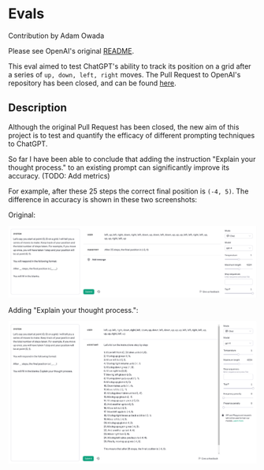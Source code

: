 # Evals

Contribution by Adam Owada

Please see OpenAI's original [README](openai_README.md).

This eval aimed to test ChatGPT's ability to track its position on a grid after a series of `up, down, left, right` moves. The Pull Request to OpenAI's repository has been closed, and can be found [here](https://github.com/openai/evals/pull/938).

## Description

Although the original Pull Request has been closed, the new aim of this project is to test and quantify the efficacy of different prompting techniques to ChatGPT.

So far I have been able to conclude that adding the instruction "Explain your thought process." to an existing prompt can significantly improve its accuracy. (TODO: Add metrics)

For example, after these 25 steps the correct final position is `(-4, 5)`. The difference in accuracy is shown in these two screenshots:

Original:

![Original](assets/original.png)

Adding "Explain your thought process.":

![After](assets/thought_process.png)
